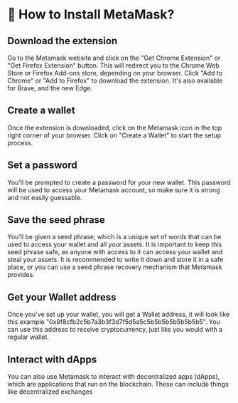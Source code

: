 # 🦊 How to Install MetaMask?

## Download the extension
Go to the Metamask website and click on the "Get Chrome Extension" or "Get Firefox Extension" button. This will redirect you to the Chrome Web Store or Firefox Add-ons store, depending on your browser. Click "Add to Chrome" or "Add to Firefox" to download the extension. It's also available for Brave, and the new Edge.

## Create a wallet
Once the extension is downloaded, click on the Metamask icon in the top right corner of your browser. Click on "Create a Wallet" to start the setup process.

## Set a password
You'll be prompted to create a password for your new wallet. This password will be used to access your Metamask account, so make sure it is strong and not easily guessable.

## Save the seed phrase
You'll be given a seed phrase, which is a unique set of words that can be used to access your wallet and all your assets. It is important to keep this seed phrase safe, as anyone with access to it can access your wallet and steal your assets. It is recommended to write it down and store it in a safe place, or you can use a seed phrase recovery mechanism that Metamask provides.

## Get your Wallet address
Once you've set up your wallet, you will get a Wallet address, it will look like this example "0x9f8cfb2c5b7a3b3f3d7f5d5a5c5b5b5b5b5b5b5b5". You can use this address to receive cryptocurrency, just like you would with a regular wallet.

## Interact with dApps
You can also use Metamask to interact with decentralized apps (dApps), which are applications that run on the blockchain. These can include things like decentralized exchanges
